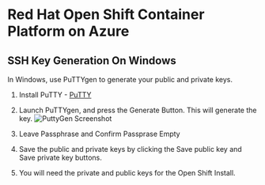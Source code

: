 # Red Hat Open Shift Container Platform on Azure

## SSH Key Generation On Windows
In Windows, use PuTTYgen to generate your public and private keys.

1. Install PuTTY -
[PuTTY](http://www.chiark.greenend.org.uk/~sgtatham/putty/download.html)

2. Launch PuTTYgen, and press the Generate Button. This will generate the key.
![PuttyGen Screenshot][PuTTYgen]

3. Leave Passphrase and Confirm Passprase Empty

4. Save the public and private keys by clicking the Save public key and Save private key buttons.

5. You will need the private and public keys for the Open Shift Install.


[PuTTYgen]:  https://github.com/openshift/openshift-ansible-contrib/raw/master/reference-architecture/azure-ansible/images/puttygen.png
